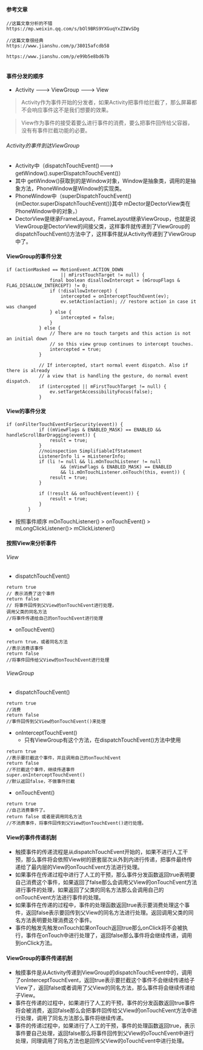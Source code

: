 #### 参考文章
```
//这篇文章分析的不错
https://mp.weixin.qq.com/s/bOl9BRS9YXGuqYxZIWvSDg

//这篇文章很经典
https://www.jianshu.com/p/38015afcdb58

https://www.jianshu.com/p/e99b5e8bd67b


```

#### 事件分发的顺序
- Activity ---> ViewGroup ---> View
> Activity作为事件开始的分发者，如果Activity把事件给拦截了，那么屏幕都不会响应事件这不是我们想要的效果。

> View作为事件的接受着要么进行事件的消费，要么把事件回传给父容器，没有有事件拦截功能的必要。

###### Activity的事件到达ViewGroup
- Activity中（dispatchTouchEvent()---> getWindow().superDispatchTouchEvent()）
- 其中 getWindow()获取到的是Window对象，Window是抽象类，调用的是抽象方法，PhoneWindow是Window的实现类。
- PhoneWindow中（superDispatchTouchEvent(){mDector.superDispatchTouchEvent()}其中 mDector是DectorView类在PhoneWindow中的对象，）
- DectorView是继承FrameLayout，FrameLayout继承ViewGroup，也就是说ViewGroup是DectorView的间接父类，这样事件就传递到了ViewGroup的dispatchTouchEvent()方法中了，这样事件就从Activity传递到了ViewGroup中了。
#### ViewGroup的事件分发
```
if (actionMasked == MotionEvent.ACTION_DOWN
                    || mFirstTouchTarget != null) {
                final boolean disallowIntercept = (mGroupFlags & FLAG_DISALLOW_INTERCEPT) != 0;
                if (!disallowIntercept) {
                    intercepted = onInterceptTouchEvent(ev);
                    ev.setAction(action); // restore action in case it was changed
                } else {
                    intercepted = false;
                }
            } else {
                // There are no touch targets and this action is not an initial down
                // so this view group continues to intercept touches.
                intercepted = true;
            }

            // If intercepted, start normal event dispatch. Also if there is already
            // a view that is handling the gesture, do normal event dispatch.
            if (intercepted || mFirstTouchTarget != null) {
                ev.setTargetAccessibilityFocus(false);
            }
```
#### View的事件分发
```
if (onFilterTouchEventForSecurity(event)) {
            if ((mViewFlags & ENABLED_MASK) == ENABLED && handleScrollBarDragging(event)) {
                result = true;
            }
            //noinspection SimplifiableIfStatement
            ListenerInfo li = mListenerInfo;
            if (li != null && li.mOnTouchListener != null
                    && (mViewFlags & ENABLED_MASK) == ENABLED
                    && li.mOnTouchListener.onTouch(this, event)) {
                result = true;
            }

            if (!result && onTouchEvent(event)) {
                result = true;
            }
        }

```
- 按照事件顺序 mOnTouchListener() > onTouchEvent() > mLongClickListener()> mClickListener()
#### 按照View来分析事件
###### View
- dispatchTouchEvent()
```
return true
// 表示消费了这个事件
return false
// 将事件回传到父View的onTouchEvent进行处理，
调用父类的同名方法
//将事件传递给自己的onTouchEvent进行处理
```
- onTouchEvent()
```
return true，或者同名方法
//表示消费该事件
return false
//将事件回传给父View的onTouchEvent进行处理
```

###### ViewGroup
- dispatchTouchEvent()
```
return true
//消费
return false
//事件回传到父View的onTouchEvent()来处理
```
- onInterceptTouchEvent()
  - 只有ViewGroup有这个方法，在dispatchTouchEvent()方法中使用
```
return true
//表示要拦截这个事件，并且调用自己的onTouchEvent
return false
//不拦截这个事件，继续传递事件
super.onInterceptTouchEvent()
//默认返回false，不做事件拦截

```
- onTouchEvent()
```
return true
//自己消费事件了。
return false 或者是调用同名方法
//不消费事件，将事件回传到父View的onTouchEvent()进行处理。
```

#### View的事件传递机制
- 触摸事件的传递流程是从dispatchTouchEvent开始的，如果不进行人工干预，那么事件将会依照View树的嵌套层次从外到内进行传递，把事件最终传递给了最内层的View的onTouchEvent方法进行处理。
- 如果事件在传递过程中进行了人工的干预，那么事件分发函数返回true表明要自己消费这个事件，如果返回了false那么会调用父View的onTouchEvent方法进行事件的处理，如果返回了父类的同名方法那么会调用自己的onTouchEvent方法进行事件的处理。
- 如果事件在传递的过程中，事件的处理函数返回true表示要消费处理这个事件，返回false表示要回传到父View的同名方法进行处理。返回调用父类的同名方法表明要处理消费这个事件。
- 事件的触发先触发onTouch如果onTouch返回true那么onClick将不会被执行，事件在onTouch中进行处理了，返回false那么事件将会继续传递，调用到onClick方法。

#### ViewGroup的事件传递机制
- 触摸事件是从Activity传递到ViewGroup的dispatchTouchEvent中的，调用了onInterceptTouchEvent，返回true表示要拦截这个事件不会继续传递给子View了，返回false或者调用了父View的同名方法，那么事件将会继续传递给子View。
- 事件在传递的过程中，如果进行了人工的干预，事件的分发函数返回true事件将会被消费，返回false那么会把事件回传给父View的onTouchEvent方法中进行处理，调用了同名方法那么事件将继续传递。
- 事件的传递过程中，如果进行了人工的干预，事件的处理函数返回true，表示事件要自己处理，返回false那么将事件回传到父View的oTouchEvent中进行处理，同理调用了同名方法也是回传父View的oTouchEvent中进行处理。